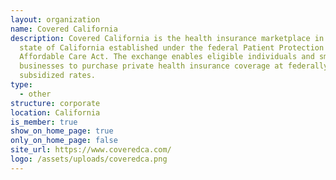 ```yaml
---
layout: organization
name: Covered California
description: Covered California is the health insurance marketplace in the U.S.
  state of California established under the federal Patient Protection and
  Affordable Care Act. The exchange enables eligible individuals and small
  businesses to purchase private health insurance coverage at federally
  subsidized rates.
type:
  - other
structure: corporate
location: California
is_member: true
show_on_home_page: true
only_on_home_page: false
site_url: https://www.coveredca.com/
logo: /assets/uploads/coveredca.png
---
```

